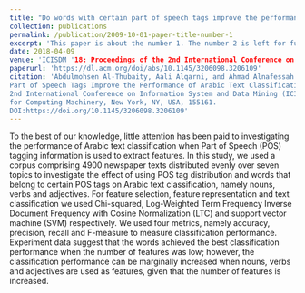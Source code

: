```yaml
---
title: "Do words with certain part of speech tags improve the performance of arabic text classification?"
collection: publications
permalink: /publication/2009-10-01-paper-title-number-1
excerpt: 'This paper is about the number 1. The number 2 is left for future work.'
date: 2018-04-09
venue: 'ICISDM '18: Proceedings of the 2nd International Conference on Information System and Data Mining'
paperurl: 'https://dl.acm.org/doi/abs/10.1145/3206098.3206109'
citation: 'Abdulmohsen Al-Thubaity, Aali Alqarni, and Ahmad Alnafessah. 2018. Do Words with Certain
Part of Speech Tags Improve the Performance of Arabic Text Classification? In Proceedings of the
2nd International Conference on Information System and Data Mining (ICISDM ’18). Association
for Computing Machinery, New York, NY, USA, 155161.
DOI:https://doi.org/10.1145/3206098.3206109'
---
```


To the best of our knowledge, little attention has been paid to investigating the performance of Arabic text classification when Part of Speech (POS) tagging information is used to extract features. In this study, we used a corpus comprising 4900 newspaper texts distributed evenly over seven topics to investigate the effect of using POS tag distribution and words that belong to certain POS tags on Arabic text classification, namely nouns, verbs and adjectives. For feature selection, feature representation and text classification we used Chi-squared, Log-Weighted Term Frequency Inverse Document Frequency with Cosine Normalization (LTC) and support vector machine (SVM) respectively. We used four metrics, namely accuracy, precision, recall and F-measure to measure classification performance. Experiment data suggest that the words achieved the best classification performance when the number of features was low; however, the classification performance can be marginally increased when nouns, verbs and adjectives are used as features, given that the number of features is increased.
